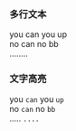 ### 多行文本
you can you up <br>
no can no bb <br>
........   <br>

### 文字高亮
you `can` you `up`  <br>
no `can` no `bb`  <br>
..... `....`  <br>

